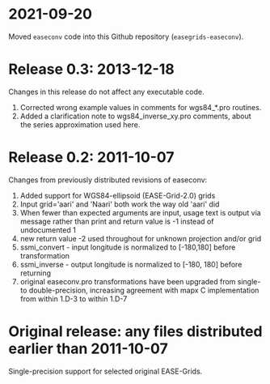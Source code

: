 # 2021-09-20

Moved `easeconv` code into this Github repository (`easegrids-easeconv`).

# Release 0.3: 2013-12-18

Changes in this release do not affect any executable code.

1) Corrected wrong example values in comments for wgs84_*.pro routines.
2) Added a clarification note to wgs84_inverse_xy.pro comments,
   about the series approximation used here.

# Release 0.2: 2011-10-07

Changes from previously distributed revisions of easeconv:

1) Added support for WGS84-ellipsoid (EASE-Grid-2.0) grids
2) Input grid='aari' and 'Naari' both work the way old 'aari' did
3) When fewer than expected arguments are input,
   usage text is output via message rather than print
   and return value is -1 instead of undocumented 1
4) new return value -2 used throughout for unknown projection and/or grid
5) ssmi_convert - input longitude is normalized to [-180,180] before transformation
6) ssmi_inverse - output longitude is normalized to [-180, 180] before returning
7) original easeconv.pro transformations have been upgraded from single-
   to double-precision, increasing agreement with mapx C implementation
   from within 1.D-3 to within 1.D-7

# Original release: any files distributed earlier than 2011-10-07

Single-precision support for selected original EASE-Grids.
